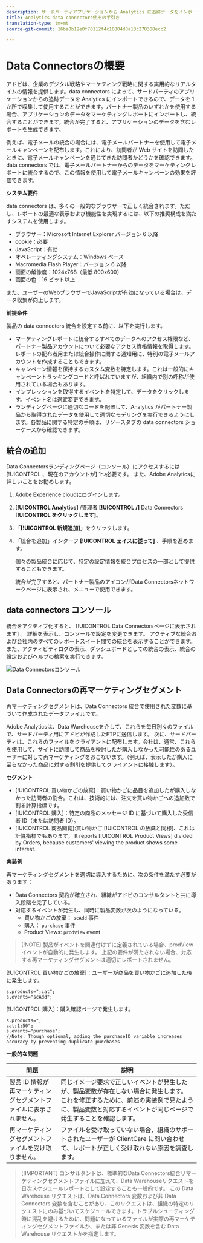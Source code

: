 ```yaml
---
description: サードパーティアプリケーションから Analytics に追跡データをインポートします。
title: Analytics data connectors使用の手引き
translation-type: tm+mt
source-git-commit: 16ba0b12e0f70112f4c10804d0a13c278388ecc2

---
```



# Data Connectorsの概要

アドビは、企業のデジタル戦略やマーケティング戦略に関する実用的なリアルタイムの情報を提供します。data connectors によって、サードパーティのアプリケーションからの追跡データを Analytics にインポートできるので、データを 1 か所で収集して使用することができます。パートナー製品のいずれかを使用する場合、アプリケーションのデータをマーケティングレポートにインポートし、統合することができます。統合が完了すると、アプリケーションのデータを含むレポートを生成できます。

例えば、電子メールの統合の場合には、電子メールパートナーを使用して電子メールキャンペーンを配布します。これにより、訪問者が Web サイトを訪問したときに、電子メールキャンペーンを通じてきた訪問者かどうかを確認できます。data connectors では、電子メールパートナーからのデータをマーケティングレポートに統合するので、この情報を使用して電子メールキャンペーンの効果を評価できます。

**システム要件**

data connectors は、多くの一般的なブラウザーで正しく統合されます。ただし、レポートの最適な表示および機能性を実現するには、以下の推奨構成を満たすシステムを使用します。

* ブラウザー：Microsoft Internet Explorer バージョン 6 以降
* cookie：必要
* JavaScript：有効
* オペレーティングシステム：Windows ベース
* Macromedia Flash Player：バージョン 6 以降
* 画面の解像度：1024x768（最低 800x600）
* 画面の色：16 ビット以上

また、ユーザーのWebブラウザーでJavaScriptが有効になっている場合は、データ収集が向上します。

**前提条件**

製品の data connectors 統合を設定する前に、以下を実行します。

* マーケティングレポートに統合するすべてのデータへのアクセス権限など、パートナー製品アカウントについて必要なアクセス資格情報を取得します。レポートの配布者用または統合操作に関する通知用に、特別の電子メールアカウントを作成することもできます。
* キャンペーン情報を保持するカスタム変数を特定します。これは一般的にキャンペーントラッキングコードと呼ばれていますが、組織内で別の呼称が使用されている場合もあります。
* インプレッションを取得するイベントを特定して、データをクリックします。イベント名は適宜変更できます。
* ランディングページに適切なコードを配置して、Analytics がパートナー製品から取得されたデータを使用して適切なモデリングを実行できるようにします。各製品に関する特定の手順は、リソースタブの data connectors ショーケースから確認できます。

## 統合の追加

Data Connectorsランディングページ（コンソール）にアクセスするには [!UICONTROL 、現在のアカウントが] 1つ必要です。 また、Adobe Analyticsに詳しいことをお勧めします。

1. Adobe Experience cloudにログインします。
1. **[!UICONTROL Analytics]** /管理者 **[!UICONTROL /]** Data Connectors **[!UICONTROL をクリックします]**。
1. 「**[!UICONTROL 新規追加]**」をクリックします。
1. 「統合を追加」インターフ **[!UICONTROL ェイスに従って]** 、手順を進めます。

   個々の製品統合に応じて、特定の設定情報を統合プロセスの一部として提供することもできます。

   統合が完了すると、パートナー製品のアイコンがData Connectorsネットワークページに表示され、メニューで使用できます。

## data connectors コンソール

統合をアクティブ化すると、 [!UICONTROL Data Connectorsページに表示されます] 。 詳細を表示し、コンソールで設定を変更できます。 アクティブな統合および会社内のすべてのレポートスイート間での統合を表示することができます。また、アクティビティログの表示、ダッシュボードとしての統合の表示、統合の設定およびヘルプの検索を実行できます。

![Data Connectorsコンソール](assets/data-connectors-console.png)

## Data Connectorsの再マーケティングセグメント

再マーケティングセグメントは、Data Connectors 統合で使用された変数に基づいて作成されたデータファイルです。

Adobe Analyticsは、Data Warehouseを介して、これらを毎日別々のファイルで、サードパーティ用にアドビが作成したFTPに送信します。 次に、サードパーティは、これらのファイルをクライアントに配布します。会社は、通常、これらを使用して、サイトに訪問して商品を検討したが購入しなかった可能性のあるユーザーに対して再マーケティングをおこないます。（例えば、表示したが購入に至らなかった商品に対する割引を提供してクライアントに接触します）。

**セグメント**

* [!UICONTROL 買い物かごの放棄]：買い物かごに品目を追加したが購入しなかった訪問者の割合。これは、技術的には、注文を買い物かごへの追加数で割る計算指標です。
* [!UICONTROL 購入]：特定の商品のメッセージ ID に基づいて購入した受信者 ID（または訪問者 ID）。
* [!UICONTROL 商品閲覧]:買い物かご [!UICONTROL の放棄と同様]、これは計算指標でもあります。 It reports [!UICONTROL Product Views] divided by Orders, because customers' viewing the product shows some interest.

**実装例**

再マーケティングセグメントを適切に導入するために、次の条件を満たす必要があります：

* Data Connectors 契約が確立され、組織がアドビのコンサルタントと共に導入段階を完了している。
* 対応するイベントが発生し、同時に製品変数が次のようになっている。
   * 買い物かごの放棄： `scAdd` 事件
   * 購入： `purchase` 事件
   * Product Views: `prodView` event

> [!NOTE] 製品がイベントを関連付けずに定義されている場合、prodViewイベントが自動的に発生します。
上記の要件が満たされない場合、対応する再マーケティングセグメントは適切にレポートされません。

[!UICONTROL 買い物かごの放棄]：ユーザーが商品を買い物かごに追加した後に発生します。

```
s.products=";cat";
s.events="scAdd";
```

[!UICONTROL 購入]：購入確認ページで発生します。

```
s.products=";
cat;1;50";
s.events="purchase";
//Note: Though optional, adding the purchaseID variable increases accuracy by preventing duplicate purchases
```

**一般的な問題**

| 問題 | 説明 |
| -----------| ---------- |  
| 製品 ID 情報が再マーケティングセグメントファイルに表示されません。 | 同じイメージ要求で正しいイベントが発生したが、製品変数が存在しない場合に発生します。 これを修正するために、前述の実装例で見たように、製品変数と対応するイベントが同じページで発生することを確認します。 |
| 再マーケティングセグメントファイルを受け取りません。 | ファイルを受け取っていない場合、組織のサポートされたユーザーが ClientCare に問い合わせて、レポートが正しく受け取れない原因を調査します。 |


> [!IMPORTANT] コンサルタントは、標準的なData Connectors統合リマーケティングセグメントファイルに加えて、Data Warehouseリクエストを日次スケジュールレポートとして設定することも一般的です。 この Data Warehouse リクエストは、Data Connectors 変数および非 Data Connectors 変数を含むことがあり、このリクエストは、組織の特定のリクエストにのみ基づいてスケジュールできます。トラブルシューティング時に混乱を避けるために、問題になっているファイルが実際の再マーケティングセグメントファイルか、または非 Genesis 変数を含む Data Warehouse リクエストかを指定します。
